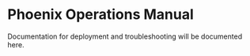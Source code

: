 # Phoenix Operations Manual

Documentation for deployment and troubleshooting will be documented here.
